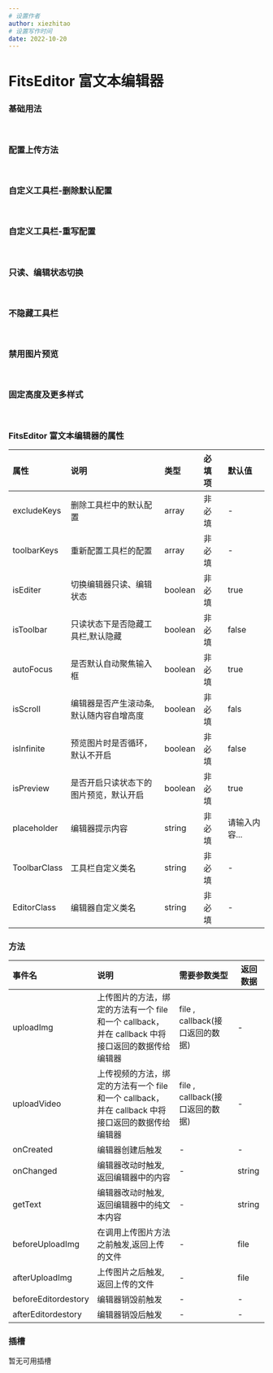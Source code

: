 ```yaml
---
# 设置作者
author: xiezhitao
# 设置写作时间
date: 2022-10-20
---
```


# FitsEditor 富文本编辑器

### 基础用法

<demo src="../../../src/views/components-manage/wangEditor/editor-examples/baseEditor.vue" title="基础用法" desc="给编辑器绑定String类型的变量,在编辑器内输入的内容都将以HTML保存"></demo> <br/>


### 配置上传方法

<demo  src="../../../src/views/components-manage/wangEditor/editor-examples/uploadEditor.vue" title="配置编辑器上传地址" desc="除非不使用图片上传，否则必须通过配置uploadImg方法，给编辑器绑定图片上传地址。"></demo> <br/>

### 自定义工具栏-删除默认配置

<demo src="../../../src/views/components-manage//wangEditor/editor-examples/excludeEditor.vue" title="删除默认配置" desc="如果仅仅想排除掉某些菜单，其他都保留，可以传入excludeKeys进行配置，删除工具栏某些配置"></demo> <br/>

### 自定义工具栏-重写配置

<demo src="../../../src/views/components-manage//wangEditor/editor-examples/resetEditor.vue" title="重写工具栏配置" desc="通过传入数组toolbarKeys，重新配置工具栏，显示哪些菜单，以及菜单的排序、分组。"></demo> <br/>

### 只读、编辑状态切换

<demo  src="../../../src/views/components-manage/wangEditor/editor-examples/isreadEditor.vue" title="切换编辑器只读、编辑状态" desc="有些需求是需要控制编辑器只读或者编辑状态，可以给编辑器传入isEditer切换只读、编辑状态"></demo> <br/>

### 不隐藏工具栏

<demo  src="../../../src/views/components-manage/wangEditor/editor-examples/istoolbarEditor.vue" title="只读状态下不隐藏工具栏" desc="当需要只读状态下只是不能操作，不隐藏工具栏时，可以通过配置siToolbar的值为true实现。"></demo> <br/>

### 禁用图片预览

<demo  src="../../../src/views/components-manage/wangEditor/editor-examples/isPreviewEditor.vue" title="禁用只读状态下的图片预览" desc="默认是支持只读状态下的图片预览，如果需要关闭，可以通过配置isPreview实现"></demo> <br/>

### 固定高度及更多样式

<demo  src="../../../src/views/components-manage/wangEditor/editor-examples/noscrollEditor.vue" title="修改编辑器的样式" desc="通过配置isScroll值为true和自定义类名以及!important改变编辑器的样式"></demo> <br/>

### FitsEditor 富文本编辑器的属性

| 属性 | 说明 | 类型 | 必填项 | 默认值 |
| :-- | :-- | :-- | :-- | :-- |
| excludeKeys | 删除工具栏中的默认配置 | array | 非必填 | - |
| toolbarKeys | 重新配置工具栏的配置 | array | 非必填 | - |
| isEditer | 切换编辑器只读、编辑状态 | boolean | 非必填 | true |
| isToolbar | 只读状态下是否隐藏工具栏,默认隐藏 | boolean | 非必填 | false |
| autoFocus | 是否默认自动聚焦输入框 | boolean | 非必填 | true |
| isScroll | 编辑器是否产生滚动条,默认随内容自增高度 | boolean | 非必填 | fals |
| isInfinite | 预览图片时是否循环，默认不开启 | boolean | 非必填 | false |
| isPreview | 是否开启只读状态下的图片预览，默认开启 | boolean | 非必填 | true |
| placeholder | 编辑器提示内容 | string | 非必填 | 请输入内容... |
| ToolbarClass | 工具栏自定义类名 | string | 非必填 | - |
| EditorClass | 编辑器自定义类名 | string | 非必填 | - |

### 方法

| 事件名 | 说明 | 需要参数类型 | 返回数据 |
| :-- | :-- | :-- | --- |
| uploadImg | 上传图片的方法，绑定的方法有一个 file 和一个 callback，并在 callback 中将接口返回的数据传给编辑器 | file , callback(接口返回的数据) | - |
| uploadVideo | 上传视频的方法，绑定的方法有一个 file 和一个 callback，并在 callback 中将接口返回的数据传给编辑器 | file , callback(接口返回的数据) | - |
| onCreated | 编辑器创建后触发 | - | - |
| onChanged | 编辑器改动时触发,返回编辑器中的内容 | - | string |
| getText | 编辑器改动时触发,返回编辑器中的纯文本内容 | - | string |
| beforeUploadImg | 在调用上传图片方法之前触发,返回上传的文件 | - | file |
| afterUploadImg | 上传图片之后触发,返回上传的文件 | - | file |
| beforeEditordestory | 编辑器销毁前触发 | - | - |
| afterEditordestory | 编辑器销毁后触发 | - | - |

### 插槽

暂无可用插槽
